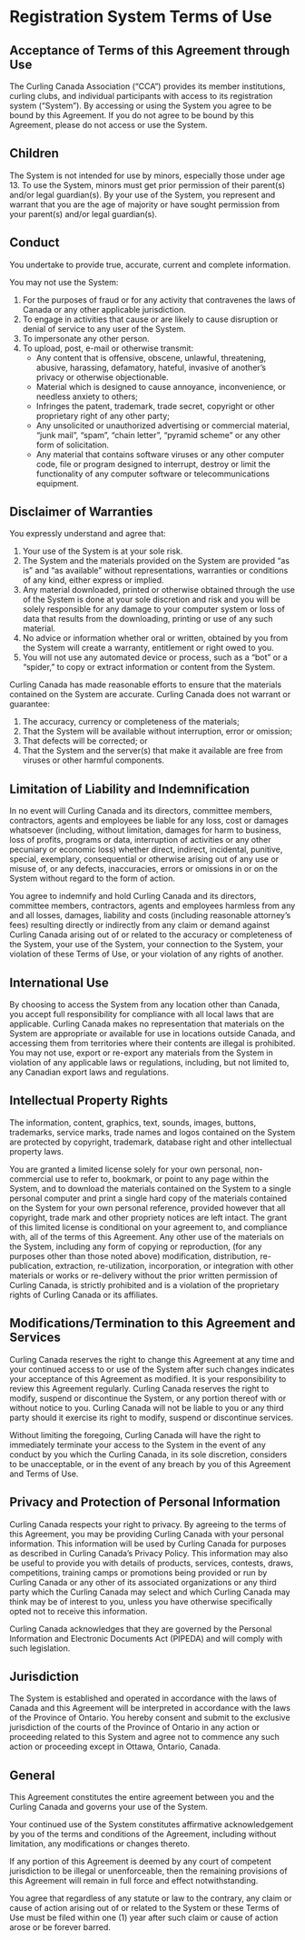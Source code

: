 # Registration System Terms of Use

## Acceptance of Terms of this Agreement through Use
The Curling Canada Association (“CCA”) provides its member institutions, curling clubs, and individual participants with access to its registration system (“System”). By accessing or using the System you agree to be bound by this Agreement. If you do not agree to be bound by this Agreement, please do not access or use the System.

## Children
The System is not intended for use by minors, especially those under age 13. To use the System, minors must get prior permission of their parent(s) and/or legal guardian(s). By your use of the System, you represent and warrant that you are the age of majority or have sought permission from your parent(s) and/or legal guardian(s).

## Conduct
You undertake to provide true, accurate, current and complete information.

You may not use the System:

1. For the purposes of fraud or for any activity that contravenes the laws of Canada or any other applicable jurisdiction.
2. To engage in activities that cause or are likely to cause disruption or denial of service to any user of the System.
3. To impersonate any other person.
4. To upload, post, e-mail or otherwise transmit:
    * Any content that is offensive, obscene, unlawful, threatening, abusive, harassing, defamatory, hateful, invasive of another’s privacy or otherwise objectionable.
    * Material which is designed to cause annoyance, inconvenience, or needless anxiety to others;
    * Infringes the patent, trademark, trade secret, copyright or other proprietary right of any other party;
    * Any unsolicited or unauthorized advertising or commercial material, “junk mail”, “spam”, “chain letter”, “pyramid scheme” or any other form of solicitation.
    * Any material that contains software viruses or any other computer code, file or program designed to interrupt, destroy or limit the functionality of any computer software or telecommunications equipment.

## Disclaimer of Warranties
You expressly understand and agree that:

1. Your use of the System is at your sole risk.
2. The System and the materials provided on the System are provided “as is” and “as available” without representations, warranties or conditions of any kind, either express or implied.
3. Any material downloaded, printed or otherwise obtained through the use of the System is done at your sole discretion and risk and you will be solely responsible for any damage to your computer system or loss of data that results from the downloading, printing or use of any such material.
4. No advice or information whether oral or written, obtained by you from the System will create a warranty, entitlement or right owed to you.
5. You will not use any automated device or process, such as a “bot” or a “spider,” to copy or extract information or content from the System.

Curling Canada has made reasonable efforts to ensure that the materials contained on the System are accurate. Curling Canada does not warrant or guarantee:

1. The accuracy, currency or completeness of the materials;
2. That the System will be available without interruption, error or omission;
3. That defects will be corrected; or
4. That the System and the server(s) that make it available are free from viruses or other harmful components.

## Limitation of Liability and Indemnification
In no event will Curling Canada and its directors, committee members, contractors, agents and employees be liable for any loss, cost or damages whatsoever (including, without limitation, damages for harm to business, loss of profits, programs or data, interruption of activities or any other pecuniary or economic loss) whether direct, indirect, incidental, punitive, special, exemplary, consequential or otherwise arising out of any use or misuse of, or any defects, inaccuracies, errors or omissions in or on the System without regard to the form of action.

You agree to indemnify and hold Curling Canada and its directors, committee members, contractors, agents and employees harmless from any and all losses, damages, liability and costs (including reasonable attorney’s fees) resulting directly or indirectly from any claim or demand against Curling Canada arising out of or related to the accuracy or completeness of the System, your use of the System, your connection to the System, your violation of these Terms of Use, or your violation of any rights of another.

## International Use
By choosing to access the System from any location other than Canada, you accept full responsibility for compliance with all local laws that are applicable. Curling Canada makes no representation that materials on the System are appropriate or available for use in locations outside Canada, and accessing them from territories where their contents are illegal is prohibited. You may not use, export or re-export any materials from the System in violation of any applicable laws or regulations, including, but not limited to, any Canadian export laws and regulations.

## Intellectual Property Rights
The information, content, graphics, text, sounds, images, buttons, trademarks, service marks, trade names and logos contained on the System are protected by copyright, trademark, database right and other intellectual property laws.

You are granted a limited license solely for your own personal, non-commercial use to refer to, bookmark, or point to any page within the System, and to download the materials contained on the System to a single personal computer and print a single hard copy of the materials contained on the System for your own personal reference, provided however that all copyright, trade mark and other propriety notices are left intact. The grant of this limited license is conditional on your agreement to, and compliance with, all of the terms of this Agreement. Any other use of the materials on the System, including any form of copying or reproduction, (for any purposes other than those noted above) modification, distribution, re-publication, extraction, re-utilization, incorporation, or integration with other materials or works or re-delivery without the prior written permission of Curling Canada, is strictly prohibited and is a violation of the proprietary rights of Curling Canada or its affiliates.

## Modifications/Termination to this Agreement and Services
Curling Canada reserves the right to change this Agreement at any time and your continued access to or use of the System after such changes indicates your acceptance of this Agreement as modified. It is your responsibility to review this Agreement regularly.
Curling Canada reserves the right to modify, suspend or discontinue the System, or any portion thereof with or without notice to you. Curling Canada will not be liable to you or any third party should it exercise its right to modify, suspend or discontinue services.

Without limiting the foregoing, Curling Canada will have the right to immediately terminate your access to the System in the event of any conduct by you which the Curling Canada, in its sole discretion, considers to be unacceptable, or in the event of any breach by you of this Agreement and Terms of Use.

## Privacy and Protection of Personal Information
Curling Canada respects your right to privacy. By agreeing to the terms of this Agreement, you may be providing Curling Canada with your personal information. This information will be used by Curling Canada for purposes as described in Curling Canada’s Privacy Policy. This information may also be useful to provide you with details of products, services, contests, draws, competitions, training camps or promotions being provided or run by Curling Canada or any other of its associated organizations or any third party which the Curling Canada may select and which Curling Canada may think may be of interest to you, unless you have otherwise specifically opted not to receive this information.

Curling Canada acknowledges that they are governed by the Personal Information and Electronic Documents Act (PIPEDA) and will comply with such legislation.

## Jurisdiction
The System is established and operated in accordance with the laws of Canada and this Agreement will be interpreted in accordance with the laws of the Province of Ontario. You hereby consent and submit to the exclusive jurisdiction of the courts of the Province of Ontario in any action or proceeding related to this System and agree not to commence any such action or proceeding except in Ottawa, Ontario, Canada.

## General
This Agreement constitutes the entire agreement between you and the Curling Canada and governs your use of the System.

Your continued use of the System constitutes affirmative acknowledgement by you of the terms and conditions of the Agreement, including without limitation, any modifications or changes thereto.

If any portion of this Agreement is deemed by any court of competent jurisdiction to be illegal or unenforceable, then the remaining provisions of this Agreement will remain in full force and effect notwithstanding.

You agree that regardless of any statute or law to the contrary, any claim or cause of action arising out of or related to the System or these Terms of Use must be filed within one (1) year after such claim or cause of action arose or be forever barred.
